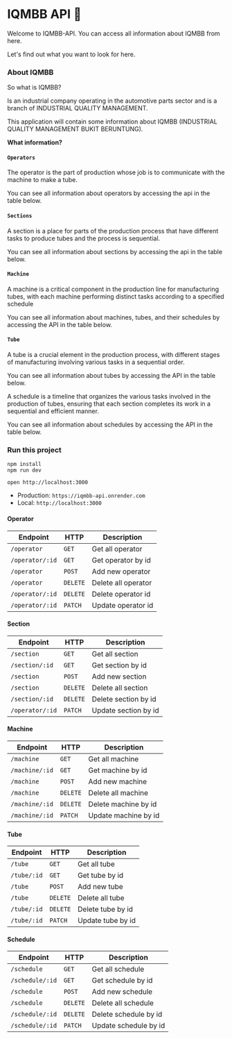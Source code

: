 # IQMBB API 🔎

Welcome to IQMBB-API. You can access all information about IQMBB from here.

Let's find out what you want to look for here.

### About IQMBB

So what is IQMBB?

Is an industrial company operating in the automotive parts sector and is a branch of INDUSTRIAL QUALITY MANAGEMENT.

This application will contain some information about IQMBB (INDUSTRIAL QUALITY MANAGEMENT BUKIT BERUNTUNG).

**What information?**

#### ``Operators``
The operator is the part of production whose job is to communicate with the machine to make a tube.

You can see all information about operators by accessing the api in the table below.

#### ``Sections``
A section is a place for parts of the production process that have different tasks to produce tubes and the process is sequential.

You can see all information about sections by accessing the api in the table below.

#### ``Machine``
A machine is a critical component in the production line for manufacturing tubes, with each machine performing distinct tasks according to a specified schedule

You can see all information about machines, tubes, and their schedules by accessing the API in the table below.

#### ``Tube``
A tube is a crucial element in the production process, with different stages of manufacturing involving various tasks in a sequential order.

You can see all information about tubes by accessing the API in the table below.


A schedule is a timeline that organizes the various tasks involved in the production of tubes, ensuring that each section completes its work in a sequential and efficient manner.

You can see all information about schedules by accessing the API in the table below.

### Run this project

```
npm install
npm run dev
```

```
open http://localhost:3000
```

- Production: `https://iqmbb-api.onrender.com`
- Local: `http://localhost:3000`

#### Operator

| Endpoint        | HTTP     | Description         |
| --------------- | -------- | --------------------|
| `/operator`     | `GET`    | Get all operator    |
| `/operator/:id` | `GET`    | Get operator by id  |
| `/operator`     | `POST`   | Add new operator    |
| `/operator`     | `DELETE` | Delete all operator |
| `/operator/:id` | `DELETE` | Delete operator id  |
| `/operator/:id` | `PATCH`  | Update operator id  |

#### Section

| Endpoint        | HTTP     | Description           |
| --------------- | -------- | ----------------------|
| `/section`      | `GET`    | Get all section       |
| `/section/:id`  | `GET`    | Get section by id     |
| `/section`      | `POST`   | Add new section       |
| `/section`      | `DELETE` | Delete all section    |
| `/section/:id`  | `DELETE` | Delete section by id  |
| `/operator/:id` | `PATCH`  | Update section by id  |

#### Machine

| Endpoint        | HTTP     | Description           |
| --------------- | -------- | ----------------------|
| `/machine`      | `GET`    | Get all machine       |
| `/machine/:id`  | `GET`    | Get machine by id     |
| `/machine`      | `POST`   | Add new machine       |
| `/machine`      | `DELETE` | Delete all machine    |
| `/machine/:id`  | `DELETE` | Delete machine by id  |
| `/machine/:id`  | `PATCH`  | Update machine by id  |

#### Tube

| Endpoint        | HTTP     | Description           |
| --------------- | -------- | ----------------------|
| `/tube`         | `GET`    | Get all tube          |
| `/tube/:id`     | `GET`    | Get tube by id        |
| `/tube`         | `POST`   | Add new tube          |
| `/tube`         | `DELETE` | Delete all tube       |
| `/tube/:id`     | `DELETE` | Delete tube by id     |
| `/tube/:id`     | `PATCH`  | Update tube by id     |

#### Schedule

| Endpoint        | HTTP     | Description           |
| --------------- | -------- | --------------------- |
| `/schedule`     | `GET`    | Get all schedule      |
| `/schedule/:id` | `GET`    | Get schedule by id    |
| `/schedule`     | `POST`   | Add new schedule      |
| `/schedule`     | `DELETE` | Delete all schedule   |
| `/schedule/:id` | `DELETE` | Delete schedule by id |
| `/schedule/:id` | `PATCH`  | Update schedule by id |

